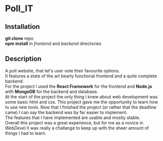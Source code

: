 # Poll_IT

## Installation

**git clone** repo<br>
**npm install** in *frontend* and *backend* directories

## Description

A poll website, that let's user vote their favourite options.<br>
It features a state of the art bearly functional frontend and a quite complete backend.<br>
For the project I used the **React Framework** for the frontend and **Node.js** with **MongoDB** for the backend and database.<br> 
At the start of the project the only thing i knew about web development was some basic html and css. This project gave me the opportunity to learn how to use new tools. Now that I finished the project (or rather that the deadline came) I can say the backend was by far easier to implement.<br>
The features that I have implemented are usable and mostly stable.<br>
Overall this project was a great experience, but for me as a novice in *WebDevel* it was really a challange to keep up with the sheer amount of things I had to learn.






